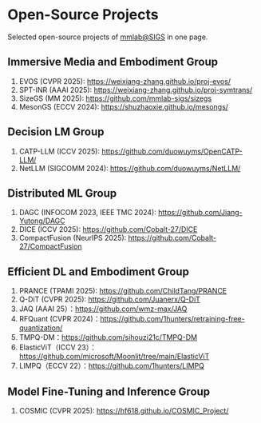 # Open-Source Projects
Selected open-source projects of [mmlab@SIGS](https://www.notion.so/mmlabsigs/14302b1c9db140c6b0842a2537b8bbbb) in one page.

## Immersive Media and Embodiment Group
1. EVOS (CVPR 2025): https://weixiang-zhang.github.io/proj-evos/
2. SPT-INR (AAAI 2025): https://weixiang-zhang.github.io/proj-symtrans/
3. SizeGS (MM 2025): https://github.com/mmlab-sigs/sizegs
4. MesonGS (ECCV 2024): https://shuzhaoxie.github.io/mesongs/

## Decision LM Group
1. CATP-LLM (ICCV 2025): https://github.com/duowuyms/OpenCATP-LLM/
2. NetLLM (SIGCOMM 2024): https://github.com/duowuyms/NetLLM/

## Distributed ML Group
1. DAGC (INFOCOM 2023, IEEE TMC 2024): https://github.com/Jiang-Yutong/DAGC
2. DICE (ICCV 2025): https://github.com/Cobalt-27/DICE
3. CompactFusion (NeurIPS 2025): https://github.com/Cobalt-27/CompactFusion

## Efficient DL and Embodiment Group
1. PRANCE (TPAMI 2025): https://github.com/ChildTang/PRANCE
2. Q-DiT (CVPR 2025): https://github.com/Juanerx/Q-DiT
3. JAQ (AAAI 25）：https://github.com/wmz-max/JAQ
4. RFQuant (CVPR 2024)：https://github.com/1hunters/retraining-free-quantization/
5. TMPQ-DM：https://github.com/sihouzi21c/TMPQ-DM
6. ElasticViT（ICCV 23）：https://github.com/microsoft/Moonlit/tree/main/ElasticViT
7. LIMPQ（ECCV 22）：https://github.com/1hunters/LIMPQ

## Model Fine-Tuning and Inference Group
1. COSMIC (CVPR 2025): https://hf618.github.io/COSMIC_Project/



